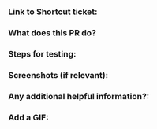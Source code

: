 ### Link to Shortcut ticket:

### What does this PR do?

### Steps for testing:

### Screenshots (if relevant):

### Any additional helpful information?:

### Add a GIF:
